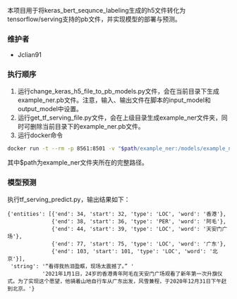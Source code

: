 本项目用于将keras_bert_sequnce_labeling生成的h5文件转化为tensorflow/serving支持的pb文件，并实现模型的部署与预测。

### 维护者

-  Jclian91

### 执行顺序

1. 运行change_keras_h5_file_to_pb_models.py文件，会在当前目录下生成example_ner.pb文件。注意，输入、输出文件在脚本的input_model和output_model中设置。
2. 运行get_tf_serving_file.py文件，会在上级目录生成example_ner文件夹，同时可删除当前目录下的example_ner.pb文件。
3. 运行docker命令

```bash
docker run -t --rm -p 8561:8501 -v "$path/example_ner:/models/example_ner" -e MODEL_NAME=example_ner tensorflow/serving:1.14.0
```
其中$path为example_ner文件夹所在的完整路径。

### 模型预测

执行tf_serving_predict.py，输出结果如下：

```
{'entities': [{'end': 34, 'start': 32, 'type': 'LOC', 'word': '香港'},
              {'end': 38, 'start': 36, 'type': 'PER', 'word': '阿毛'},
              {'end': 44, 'start': 39, 'type': 'LOC', 'word': '天安门广场'},
              {'end': 77, 'start': 75, 'type': 'LOC', 'word': '广东'},
              {'end': 103, 'start': 101, 'type': 'LOC', 'word': '北京'}],
 'string': '“看得我热泪盈眶，现场太震撼了。” '
           '2021年1月1日，24岁的香港青年阿毛在天安门广场观看了新年第一次升旗仪式。为了实现这个愿望，他骑着山地自行车从广东出发，风雪兼程，于2020年12月31日下午赶到北京。'}
```